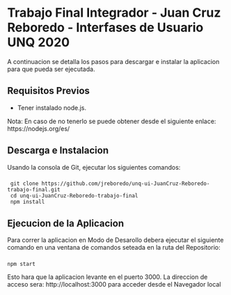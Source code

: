 <h1>Trabajo Final Integrador - Juan Cruz Reboredo - Interfases de Usuario UNQ 2020</h1>

A continuacion se detalla los pasos para descargar e instalar la aplicacion para que pueda ser ejecutada.

## Requisitos Previos

<ul><li>Tener instalado node.js.</li></ul>
 Nota: En caso de no tenerlo se puede obtener desde el siguiente enlace: https://nodejs.org/es/

## Descarga e Instalacion

Usando la consola de Git, ejecutar los siguientes comandos:
###  
     git clone https://github.com/jreboredo/unq-ui-JuanCruz-Reboredo-trabajo-final.git
     cd unq-ui-JuanCruz-Reboredo-trabajo-final
     npm install

## Ejecucion de la Aplicacion
Para correr la aplicacion en Modo de Desarollo debera ejecutar el siguiente comando en una ventana de comandos seteada en la ruta del Repositorio:
###
    npm start
Esto hara que la aplicacion levante en el puerto 3000. La direccion de acceso sera:
http://localhost:3000  para acceder desde el Navegador local<br/>




